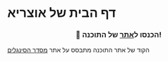 # דף הבית של אוצריא
<div align="center">
<h3>🫵 הכנסו ל<a href="https://nhlocal.github.io/Singles-Sorter/">אתר</a> של התוכנה!</h3>
</div>

הקוד של אתר התוכנה מתבסס על אתר [מסדר הסינגלים](https://nhlocal.github.io/Singles-Sorter/)  
